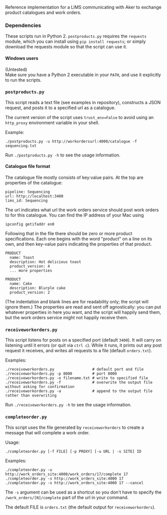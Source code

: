 Reference implementation for a LIMS communicating with Aker to exchange product catalogues and work orders.

### Dependencies

These scripts run in Python 2. `postproducts.py` requires the `requests` module, which you can install using `pip install requests`; or simply download the requests module so that the script can use it.

#### Windows users

(Untested)  
Make sure you have a Python 2 executable in your `PATH`, and use it explicitly to run the scripts.

### `postproducts.py`
This script reads a text file (see examples in repository), constructs a JSON request, and posts it to a specified url as a catalogue.

The current version of the script uses `trust_env=False` to avoid using an `http_proxy` environment variable in your shell.

Example:

    ./postproducts.py -u http://workordersurl:4000/catalogue -f sequencing.txt

Run `./postproducts.py -h` to see the usage information.

#### Catalogue file format
The catalogue file mostly consists of key:value pairs.
At the top are properties of the catalogue:

    pipeline: Sequencing
    url: http://localhost:3400
    lims_id: Sequencing

The url indicates what url the work orders service should post work orders to for this catalogue. You can find the IP address of your Mac using

    ipconfig getifaddr en0

Following that in the file there should be zero or more product specifications. Each one begins with the word "product" on a line on its own, and then key-value pairs indicating the properties of that product.

    PRODUCT
      name: Toast
      description: Hot delicious toast
      product_version: 4
      ... more properties
      
    PRODUCT
      name: Cake
      description: Blurple cake
      product_version: 2

(The indentation and blank lines are for readability only; the script will ignore them.)
The properties are read and sent off agnostically: you can put whatever properties in here you want, and the script will happily send them, but the work orders service might not happily receive them.

### `receiveworkorders.py`
This script listens for posts on a specified port (default `3400`). It will carry on listening until it errors (or quit via `ctrl c`). While it runs, it prints out any post request it receives, and writes all requests to a file (default `orders.txt`).

Examples:

    ./receiveworkorders.py                 # default port and file
    ./receiveworkorders.py -p 8000         # port 8000
    ./receiveworkorders.py -o filename.txt # write to specified file
    ./receiveworkorders.py -f              # overwrite the output file without asking for confirmation
    ./receiveworkorders.py -a              # append to the output file rather than overwriting

Run `./receiveworkorders.py -h` to see the usage information.

### `completeorder.py`
This script uses the file generated by `receiveworkorders` to create a message that will complete a work order.

Usage:

    ./completeorder.py [-f FILE] [-p PROXY] [-u URL | -s SITE] ID
    
Examples:

    ./completeorder.py -u http://work_orders_site:4000/work_orders/17/complete 17
    ./completeorder.py -s http://work_orders_site:4000 17
    ./completeorder.py -s http://work_orders_site:4000 17 --cancel

The `-s` argument can be used as a shortcut so you don't have to specify the `/work_orders/[N]/complete` part of the url in your command.

The default FILE is `orders.txt` (the default output for `receiveworkorders`).
